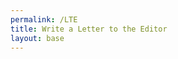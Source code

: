 ```yaml
---
permalink: /LTE
title: Write a Letter to the Editor
layout: base
---
```

<link rel='preload' href='https://static.everyaction.com/ea-actiontag/at.js' as='script' crossorigin='anonymous' />
 <link rel='preload' href='https://static.everyaction.com/ea-actiontag/at.min.css' as='style' />
 <script type='text/javascript' src='https://static.everyaction.com/ea-actiontag/at.js' crossorigin='anonymous'></script>
  <div class="ngp-form"
     data-form-url="https://secure.everyaction.com/v1/Forms/39gm3_6t2kySOrLDGBkPVg2"
          data-fastaction-endpoint="https://fastaction.ngpvan.com"
     data-inline-errors="true"
     data-fastaction-nologin="true"
     data-databag-endpoint="https://profile.ngpvan.com"
     data-databag="everybody"
          data-mobile-autofocus="false">
</div>